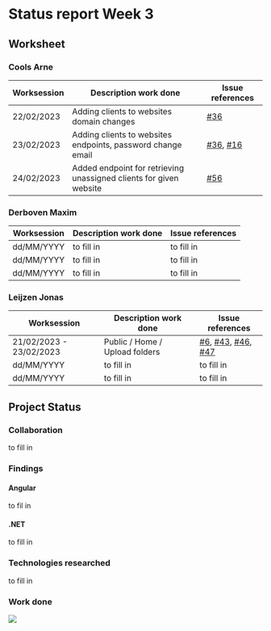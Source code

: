 # Status report Week 3
## Worksheet 
### Cools Arne
| Worksession | Description work done | Issue references |
|---|---|---|
| 22/02/2023 | Adding clients to websites domain changes | [#36](https://gitlab.com/kdg-ti/the-lab/teams-22-23/team7/neobyte-cms-backend/-/issues/36) |
| 23/02/2023 | Adding clients to websites endpoints, password change email | [#36](https://gitlab.com/kdg-ti/the-lab/teams-22-23/team7/neobyte-cms-backend/-/issues/36), [#16](https://gitlab.com/kdg-ti/the-lab/teams-22-23/team7/neobyte-cms-backend/-/issues/16) |
| 24/02/2023 | Added endpoint for retrieving unassigned clients for given website | [#56](https://gitlab.com/kdg-ti/the-lab/teams-22-23/team7/neobyte-cms-backend/-/issues/56) |
### Derboven Maxim
| Worksession | Description work done | Issue references |
|---|---|---|
| dd/MM/YYYY | to fill in | to fill in |
| dd/MM/YYYY | to fill in | to fill in |
| dd/MM/YYYY | to fill in | to fill in |
### Leijzen Jonas
| Worksession | Description work done | Issue references |
|---|---|---|
| 21/02/2023 - 23/02/2023 | Public / Home / Upload folders | [#6](https://gitlab.com/kdg-ti/the-lab/teams-22-23/team7/neobyte-cms-backend/-/issues/6), [#43](https://gitlab.com/kdg-ti/the-lab/teams-22-23/team7/neobyte-cms-backend/-/issues/43), [#46](https://gitlab.com/kdg-ti/the-lab/teams-22-23/team7/neobyte-cms-backend/-/issues/46), [#47](https://gitlab.com/kdg-ti/the-lab/teams-22-23/team7/neobyte-cms-backend/-/issues/47) |
| dd/MM/YYYY | to fill in | to fill in |
| dd/MM/YYYY | to fill in | to fill in |
## Project Status
### Collaboration
to fill in
### Findings
#### Angular
to fil in
#### .NET
to fill in
### Technologies researched
to fill in
### Work done
![](https://geps.dev/progress/43)
